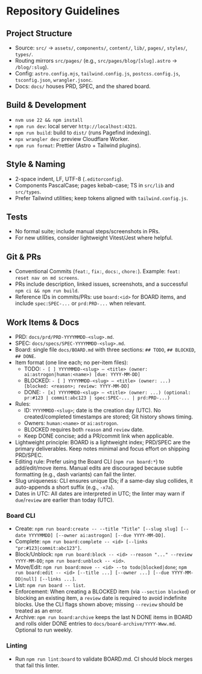 # Repository Guidelines

## Project Structure
- Source: `src/` → `assets/`, `components/`, `content/`, `lib/`, `pages/`, `styles/`, `types/`.
- Routing mirrors `src/pages/` (e.g., `src/pages/blog/[slug].astro` → `/blog/:slug`).
- Config: `astro.config.mjs`, `tailwind.config.js`, `postcss.config.js`, `tsconfig.json`, `wrangler.jsonc`.
- Docs: `docs/` houses PRD, SPEC, and the shared board.

## Build & Development
- `nvm use 22 && npm install`
- `npm run dev`: local server `http://localhost:4321`.
- `npm run build`: build to `dist/` (runs Pagefind indexing).
- `npx wrangler dev`: preview Cloudflare Worker.
- `npm run format`: Prettier (Astro + Tailwind plugins).

## Style & Naming
- 2-space indent, LF, UTF-8 (`.editorconfig`).
- Components PascalCase; pages kebab-case; TS in `src/lib` and `src/types`.
- Prefer Tailwind utilities; keep tokens aligned with `tailwind.config.js`.

## Tests
- No formal suite; include manual steps/screenshots in PRs.
- For new utilities, consider lightweight Vitest/Jest where helpful.

## Git & PRs
- Conventional Commits (`feat:`, `fix:`, `docs:`, `chore:`). Example: `feat: reset nav on md screens`.
- PRs include description, linked issues, screenshots, and a successful `npm ci && npm run build`.
 - Reference IDs in commits/PRs: use `board:<id>` for BOARD items, and include `spec:SPEC-...` or `prd:PRD-...` when relevant.

## Work Items & Docs
- PRD: `docs/prd/PRD-YYYYMMDD-<slug>.md`.
- SPEC: `docs/specs/SPEC-YYYYMMDD-<slug>.md`.
- Board: single file `docs/BOARD.md` with three sections: `## TODO`, `## BLOCKED`, `## DONE`.
- Item format (one line each; no per-item files):
  - TODO: `- [ ] YYYYMMDD-<slug> — <title> (owner: ai:astrogon|human:<name>) [due: YYYY-MM-DD]`
  - BLOCKED: `- [ ] YYYYMMDD-<slug> — <title> (owner: ...) [blocked: <reason>; review: YYYY-MM-DD]`
  - DONE: `- [x] YYYYMMDD-<slug> — <title> (owner: ...) (optional: pr:#123 | commit:abc123 | spec:SPEC-... | prd:PRD-...)`
- Rules:
  - ID: `YYYYMMDD-<slug>`; date is the creation day (UTC). No created/completed timestamps are stored; Git history shows timing.
  - Owners: `human:<name>` or `ai:astrogon`.
  - BLOCKED requires both `reason` and `review` date.
  - Keep DONE concise; add a PR/commit link when applicable.
 - Lightweight principle: BOARD is a lightweight index; PRD/SPEC are the primary deliverables. Keep notes minimal and focus effort on shipping PRD/SPEC.
 - Editing rule: Prefer using the Board CLI (`npm run board:*`) to add/edit/move items. Manual edits are discouraged because subtle formatting (e.g., dash variants) can fail the linter.
  - Slug uniqueness: CLI ensures unique IDs; if a same-day slug collides, it auto-appends a short suffix (e.g., `-x7a`).
  - Dates in UTC: All dates are interpreted in UTC; the linter may warn if `due`/`review` are earlier than today (UTC).

### Board CLI
- Create: `npm run board:create -- --title "Title" [--slug slug] [--date YYYYMMDD] [--owner ai:astrogon] [--due YYYY-MM-DD]`.
- Complete: `npm run board:complete -- <id> [--links "pr:#123|commit:abc123"]`.
- Block/Unblock: `npm run board:block -- <id> --reason "..." --review YYYY-MM-DD`; `npm run board:unblock -- <id>`.
- Move/Edit: `npm run board:move -- <id> --to todo|blocked|done`; `npm run board:edit -- <id> [--title ...] [--owner ...] [--due YYYY-MM-DD|null] [--links ...]`.
- List: `npm run board -- list`.
 - Enforcement: When creating a BLOCKED item (via `--section blocked`) or blocking an existing item, a `review` date is required to avoid indefinite blocks. Use the CLI flags shown above; missing `--review` should be treated as an error.
 - Archive: `npm run board:archive` keeps the last N DONE items in BOARD and rolls older DONE entries to `docs/board-archive/YYYY-Www.md`. Optional to run weekly.

### Linting
- Run `npm run lint:board` to validate BOARD.md. CI should block merges that fail this linter.
